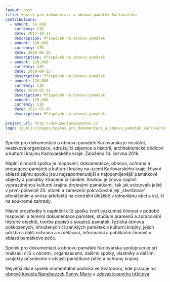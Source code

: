 ```yaml
---
layout: post
title: Spolek pro dokumentaci a obnovu památek Karlovarska
contributions:
  - amount: 50,000
    currency: CZK
    date: 2017-10-11
    description: Příspěvek na obnovu památek
  - amount: 100,000
    currency: CZK
    date: 2018-06-26
    description: Příspěvek na obnovu památek
  - amount: 120,000
    currency: CZK
    date: 2019-08-12
    description: Příspěvek na obnovu památek
  - amount: 120,000
    currency: CZK
    date: 2020-03-25
    description: Příspěvek na obnovu památek
  - amount: 120,000
    currency: CZK
    date: 2022-05-05
    description: Příspěvek na obnovu památek
    
project_url: http://dokumentacepamatek.cz
logo: /public/images/spolek_pro_dokumentaci_a_obnovu_pamatek_karlovarska_logo.jpg
---
```


Spolek pro dokumentaci a obnovu památek Karlovarska je nestátní, nezisková organizace, sdružující zájemce o historii, architektonické dědictví a kulturní krajinu Karlovarského kraje. Založeno 14. června 2016.

Náplní činnosti spolku je mapování, dokumentace, obnova, ochrana a propagace památek a kulturní krajiny na území Karlovarského kraje. Hlavní oblastí zájmu spolku jsou nejzapomenutější a nejopomíjenější památkové objekty a památky ztracené či zaniklé. Snahou je znovu naplnit vyprázdněnou kulturní krajinu drobnými památkami, tak jak existovala ještě v první polovině 20. století a zamezení pokračování její „sterilizace“ přenášením a snosy artefaktů na centrální úložiště v intravilánu obcí a vsí, či na soukromé zahrady.

Hlavní prostředky k naplnění cílů spolku tvoří výzkumná činnost v podobě mapování a terénní dokumentace památek, studium pramenů a zpracování historie objektů, tvorba popisů a soupisů památek, fyzická obnova poškozených, ohrožených či zaniklých památek a kulturní krajiny, jejich údržba a další ochrana a vzdělávací, informační a publikační činnost v oblasti památkové péče.

Spolek pro dokumentaci a obnovu památek Karlovarska spolupracuje při realizaci cílů s obcemi, organizacemi, dalšími spolky, vlastníky a dalšími subjekty působícími v oblasti památkové péče a ochrany krajiny.

Největší akce spolek momentálně podniká ve Svatoboru, kde pracuje na <a href="http://dokumentacepamatek.cz/verejna-sbirka-na-opravu-kostela-ve-svatoboru/">obnově kostela Nanebevzetí Panny Marie</a> a <a href="http://dokumentacepamatek.cz/revitalizace-zdevastovaneho-hrbitova-ve-svatoboru/">zdevastovaného hřbitova</a>.
